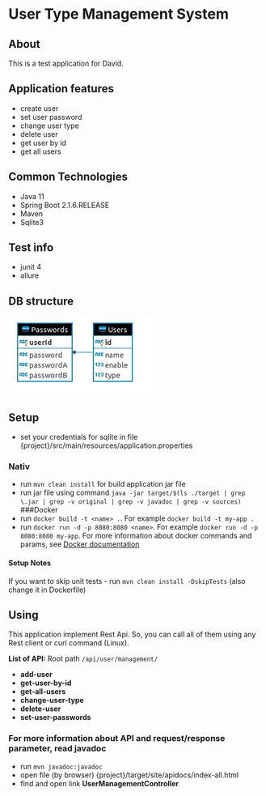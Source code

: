 # User Type Management System

## About
This is a test application for David.

## Application features
* create user
* set user password
* change user type
* delete user
* get user by id
* get all users

## Common Technologies
* Java 11
* Spring Boot 2.1.6.RELEASE
* Maven
* Sqlite3

## Test info
* junit 4
* allure

## DB structure
![DB schema](./extended/db-relations.jpeg)


## Setup
* set your credentials for sqlite in file {project}/src/main/resources/application.properties
### Nativ
* run `mvn clean install` for build application jar file
* run jar file using command `java -jar target/$(ls ./target | grep \.jar | grep -v original | grep -v javadoc | grep -v sources)`
###Docker
* run `docker build -t <name> .`. For example `docker build -t my-app .`
* run `docker run -d -p 8080:8080 <name>`. For example `docker run -d -p 8080:8080 my-app`. For more information about docker commands and params, see [Docker documentation](https://docs.docker.com/engine/reference/run/)

#### Setup Notes
If you want to skip unit tests - run `mvn clean install -DskipTests` (also change it in Dockerfile)

## Using
This application implement Rest Api. So, you can call all of them using any Rest client or curl command (Linux).

**List of API:**
Root path `/api/user/management/`
* **add-user**
* **get-user-by-id**
* **get-all-users**
* **change-user-type**
* **delete-user**
* **set-user-passwords**

### For more information about API and request/response parameter, read javadoc
* run `mvn javadoc:javadoc`
* open file (by browser) {project}/target/site/apidocs/index-all.html
* find and open link **UserManagementController**
